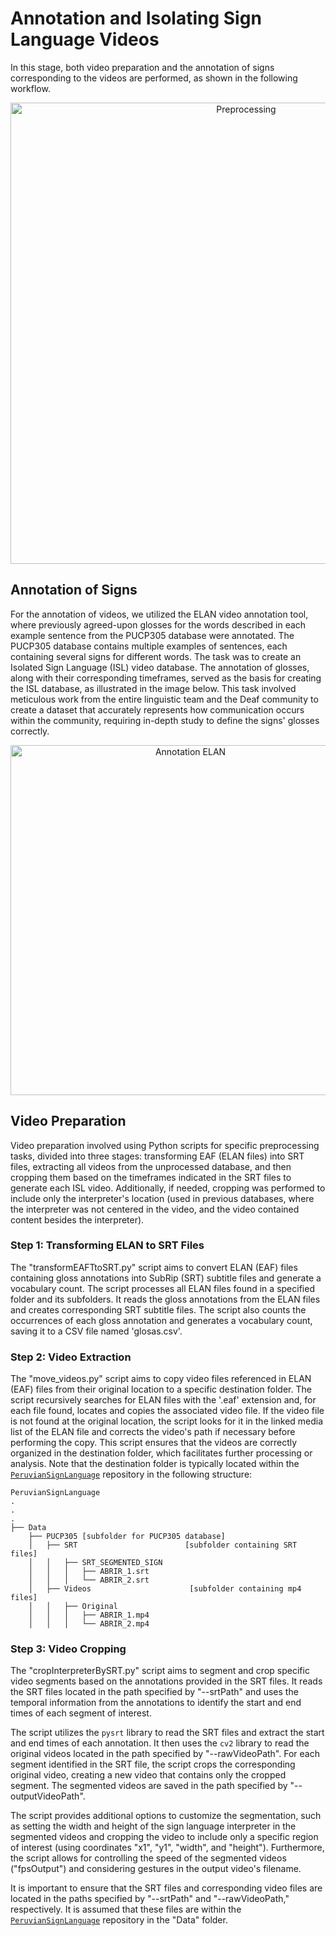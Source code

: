 # Annotation and Isolating Sign Language Videos

In this stage, both video preparation and the annotation of signs corresponding to the videos are performed, as shown in the following workflow.

<p align="center">
  <img src="./assets/Preprocessing.png" alt="Preprocessing" width="738">
</p>


## Annotation of Signs

For the annotation of videos, we utilized the ELAN video annotation tool, where previously agreed-upon glosses for the words described in each example sentence from the PUCP305 database were annotated. The PUCP305 database contains multiple examples of sentences, each containing several signs for different words. The task was to create an Isolated Sign Language (ISL) video database. The annotation of glosses, along with their corresponding timeframes, served as the basis for creating the ISL database, as illustrated in the image below. This task involved meticulous work from the entire linguistic team and the Deaf community to create a dataset that accurately represents how communication occurs within the community, requiring in-depth study to define the signs' glosses correctly.

<p align="center">
  <img src="./assets/ELAN.jpg" alt="Annotation ELAN" width="560">
</p>


## Video Preparation

Video preparation involved using Python scripts for specific preprocessing tasks, divided into three stages: transforming EAF (ELAN files) into SRT files, extracting all videos from the unprocessed database, and then cropping them based on the timeframes indicated in the SRT files to generate each ISL video. Additionally, if needed, cropping was performed to include only the interpreter's location (used in previous databases, where the interpreter was not centered in the video, and the video contained content besides the interpreter).

### Step 1: Transforming ELAN to SRT Files

The "transformEAFTtoSRT.py" script aims to convert ELAN (EAF) files containing gloss annotations into SubRip (SRT) subtitle files and generate a vocabulary count. The script processes all ELAN files found in a specified folder and its subfolders. It reads the gloss annotations from the ELAN files and creates corresponding SRT subtitle files. The script also counts the occurrences of each gloss annotation and generates a vocabulary count, saving it to a CSV file named 'glosas.csv'.

### Step 2: Video Extraction

The "move_videos.py" script aims to copy video files referenced in ELAN (EAF) files from their original location to a specific destination folder. The script recursively searches for ELAN files with the '.eaf' extension and, for each file found, locates and copies the associated video file. If the video file is not found at the original location, the script looks for it in the linked media list of the ELAN file and corrects the video's path if necessary before performing the copy. This script ensures that the videos are correctly organized in the destination folder, which facilitates further processing or analysis. Note that the destination folder is typically located within the <a href="https://github.com/gissemari/PeruvianSignLanguage" target="_blank">`PeruvianSignLanguage`</a> repository in the following structure:


<!-- En esta etapa se realiza tanto la preparación de los vídeos como la anotación de las señas correspondientes a los vídeos, como se muestra en el flujo a continuación.

Anotación de Señas

Para la anotación de los vídeos se hizo uso de la herramienta de anotación de videos ELAN, donde se anotaron glosas previamente acordadas para las palabras descritas en cada oración ejemplo de la palabra correspondiente de acuerdo a la base de datos PUCP305, es decir, la base de datos cuenta con múltiples ejemplos de oraciones, y en cada oración se tienen múltiples señas de las diferentes palabras, la tarea es crear un base de datos de Isolated Sign Language (ISL) videos, por tanto la anotación de la Glosa en conjunto con los timeframes donde ocurren sirvieron para la creación de ISL database, como se muestra en la siguiente imagen.
Esta tarea fue un trabajo arduo realizado por todo el equipo de lingüística y la comunidad sorda para crear un conjunto de datos que sean acordes a como se comunican en la comunidad, requiriendo un arduo estudio para definir correctamente las glosas de las señas.

Preparación de Videos

Para la preparación de los vídeos se hizo uso de scripts en python para la realización del preprocesamiento correspondiente, dividido en 3 etapas, transformar los EAF (ELAN files) en archivos SRT , que son mejor manejables para la tarea, extraer todos los vídeos de la base de datos no procesada , y luego recortarlos en función a los timeframes indicados en los archivos SRT para poder generar cada ISL video, asimismo si correspondía se realizaba un recorte de la ubicación del intérprete (utilizado en base de datos anteriores, donde el intérprete no se ubicaba en el centro del vídeo y el vídeo mostraba contenido además del intérprete)

Paso 1: Transformación de ELAN to SRT files

El archivo "transformEAFTtoSRT.py" tiene como objetivo convertir archivos ELAN (EAF) que contienen anotaciones de glosas en archivos de subtítulos SubRip (SRT) y generar un recuento de vocabulario. El script procesa todos los archivos ELAN encontrados en una carpeta especificada y sus subcarpetas. Lee las anotaciones de glosas de los archivos ELAN y crea archivos de subtítulos SRT correspondientes. También cuenta las ocurrencias de cada anotación de glosa y genera un recuento de vocabulario, que se guarda en un archivo CSV llamado 'glosas.csv'. Para utilizar el script, asegúrese de tener instaladas las bibliotecas requeridas y establezca las rutas de entrada y salida según corresponda. Después de ejecutar el script, encontrará los archivos SRT procesados y el recuento de vocabulario en la carpeta de salida especificada.

Paso 2: Extracción de los videos

El archivo "move_videos.py" tiene como objetivo copiar archivos de video referenciados en archivos ELAN (EAF) desde una ubicación original a una ubicación de destino específica. El script recorre una estructura de directorios para buscar archivos ELAN con extensión ".eaf" y, para cada archivo encontrado, busca y copia el archivo de video asociado. Si el archivo de video no se encuentra en la ubicación original, busca en la lista de medios vinculados del archivo ELAN y corrige la ruta del video si es necesario antes de realizar la copia. El script asegura que los videos estén correctamente ubicados en la carpeta de destino, lo que facilita su posterior procesamiento o análisis. Tomar en cuenta, que por lo general la carpeta de destino deberá encontrarse en el repositorio [PeruvianSignLanguage](https://github.com/gissemari/PeruvianSignLanguage) con la siguiente estructura: -->

```
PeruvianSignLanguage
.
.
.
├── Data
    ├── PUCP305 [subfolder for PUCP305 database]
    │   ├── SRT                        [subfolder containing SRT files]
    │   │   ├── SRT_SEGMENTED_SIGN
    │   │   │   ├── ABRIR_1.srt
    │   │   │   └── ABRIR_2.srt
    │   ├── Videos                      [subfolder containing mp4 files]
    │   │   ├── Original
    │   │   │   ├── ABRIR_1.mp4
    │   │   │   └── ABRIR_2.mp4

```


### Step 3: Video Cropping

The "cropInterpreterBySRT.py" script aims to segment and crop specific video segments based on the annotations provided in the SRT files. It reads the SRT files located in the path specified by "--srtPath" and uses the temporal information from the annotations to identify the start and end times of each segment of interest.

The script utilizes the `pysrt` library to read the SRT files and extract the start and end times of each annotation. It then uses the `cv2` library to read the original videos located in the path specified by "--rawVideoPath". For each segment identified in the SRT file, the script crops the corresponding original video, creating a new video that contains only the cropped segment. The segmented videos are saved in the path specified by "--outputVideoPath".

The script provides additional options to customize the segmentation, such as setting the width and height of the sign language interpreter in the segmented videos and cropping the video to include only a specific region of interest (using coordinates "x1", "y1", "width", and "height"). Furthermore, the script allows for controlling the speed of the segmented videos ("fpsOutput") and considering gestures in the output video's filename.

It is important to ensure that the SRT files and corresponding video files are located in the paths specified by "--srtPath" and "--rawVideoPath," respectively. It is assumed that these files are within the <a href="https://github.com/gissemari/PeruvianSignLanguage" target="_blank">`PeruvianSignLanguage`</a> repository in the "Data" folder.

<!-- Paso 3: Recorte de los vídeos


El archivo "cropInterpreterBySRT.py" tiene como objetivo segmentar y recortar segmentos específicos de videos basándose en las anotaciones proporcionadas en archivos SRT. Para ello, el script lee los archivos SRT ubicados en la ruta especificada por "--srtPath" y utiliza la información temporal de las anotaciones para identificar los momentos de inicio y finalización de cada segmento de interés.

El script utiliza la biblioteca pysrt para leer los archivos SRT y extraer los tiempos de inicio y finalización de cada anotación. Luego, utiliza la biblioteca cv2 para leer los videos de origen ubicados en la ruta especificada por "--rawVideoPath". Posteriormente, para cada segmento identificado en el archivo SRT, el script recorta el video original correspondiente y crea un nuevo video que contiene solo el segmento recortado. Los nuevos videos segmentados se guardan en la ruta especificada por "--outputVideoPath".

El script también proporciona opciones adicionales para personalizar la segmentación, como la posibilidad de establecer el ancho y alto del intérprete de lenguaje de señas en los videos segmentados y la opción de recortar el video para incluir solo una región de interés específica (coordenadas "x1", "y1", "width" y "height"). Además, se puede controlar la velocidad de los nuevos videos segmentados ("fpsOutput") y la opción de considerar el gesto en el nombre de salida del video.

Es importante tener en cuenta que para que el script funcione correctamente, es necesario que los archivos SRT y los archivos de video correspondientes se encuentren en las ubicaciones especificadas por "--srtPath" y "--rawVideoPath", respectivamente. Se supone que estos archivos se encuentran dentro del repositorio [PeruvianSignLanguage](https://github.com/gissemari/PeruvianSignLanguage) en la carpeta "Data". -->

<!-- ### Repository for cropInterpreterbySRT.py, move_videos.py, transformEAFtoSRT.py

### and for details about annotation process using ELAN software -->

